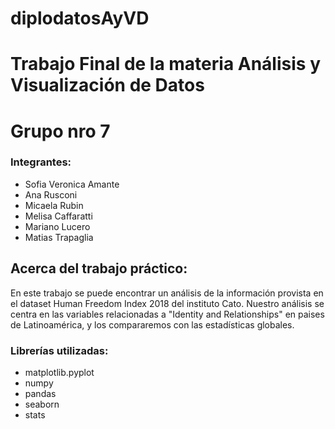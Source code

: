 # diplodatosAyVD
# Trabajo Final de la materia Análisis y Visualización de Datos
# Grupo nro 7
### Integrantes:
- Sofia Veronica Amante
- Ana Rusconi
- Micaela Rubin
- Melisa Caffaratti
- Mariano Lucero
- Matias Trapaglia

## Acerca del trabajo práctico:

En este trabajo se puede encontrar un análisis de la información provista en el dataset Human Freedom Index 2018 del instituto Cato. Nuestro análisis se centra en las variables relacionadas a "Identity and Relationships" en paises de Latinoamérica, y los compararemos con las estadísticas globales.

### Librerías utilizadas:

  - matplotlib.pyplot
  - numpy
  - pandas
  - seaborn
  - stats
